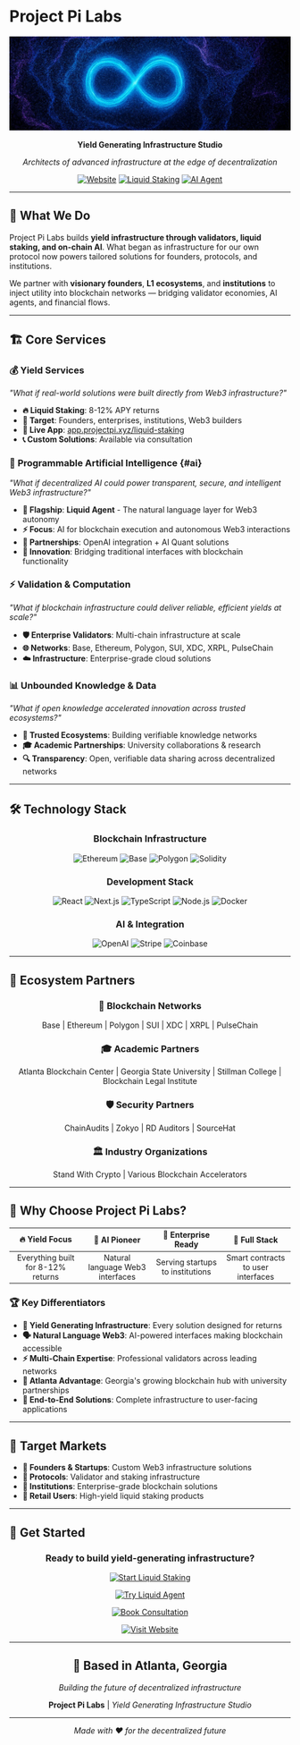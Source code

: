# Project Pi Labs

<div align="center">

![project pi banner](/assets/1500x500.jpeg)

**Yield Generating Infrastructure Studio**

*Architects of advanced infrastructure at the edge of decentralization*

[![Website](https://img.shields.io/badge/🌐_Website-projectpilabs.com-4676f0?style=for-the-badge)](https://projectpilabs.com)
[![Liquid Staking](https://img.shields.io/badge/💰_Liquid_Staking-8--12%25_APY-d072f1?style=for-the-badge)](https://app.projectpi.xyz/liquid-staking/)
[![AI Agent](https://img.shields.io/badge/🤖_Liquid_Agent-Web3_AI-9f5ef1?style=for-the-badge)](#ai)

</div>

---

## 🎯 **What We Do**

Project Pi Labs builds **yield infrastructure through validators, liquid staking, and on-chain AI**. What began as infrastructure for our own protocol now powers tailored solutions for founders, protocols, and institutions.

We partner with **visionary founders**, **L1 ecosystems**, and **institutions** to inject utility into blockchain networks — bridging validator economies, AI agents, and financial flows.

---

## 🏗️ **Core Services**

### 💰 **Yield Services**
*"What if real-world solutions were built directly from Web3 infrastructure?"*

- **🔥 Liquid Staking**: 8-12% APY returns
- **🎯 Target**: Founders, enterprises, institutions, Web3 builders  
- **🚀 Live App**: [app.projectpi.xyz/liquid-staking](https://app.projectpi.xyz/liquid-staking/)
- **📞 Custom Solutions**: Available via consultation

### 🤖 **Programmable Artificial Intelligence** {#ai}
*"What if decentralized AI could power transparent, secure, and intelligent Web3 infrastructure?"*

- **🌟 Flagship**: **Liquid Agent** - The natural language layer for Web3 autonomy
- **⚡ Focus**: AI for blockchain execution and autonomous Web3 interactions  
- **🤝 Partnerships**: OpenAI integration + AI Quant solutions
- **🔮 Innovation**: Bridging traditional interfaces with blockchain functionality

### ⚡ **Validation & Computation**
*"What if blockchain infrastructure could deliver reliable, efficient yields at scale?"*

- **🛡️ Enterprise Validators**: Multi-chain infrastructure at scale
- **🌐 Networks**: Base, Ethereum, Polygon, SUI, XDC, XRPL, PulseChain
- **☁️ Infrastructure**: Enterprise-grade cloud solutions

### 📊 **Unbounded Knowledge & Data**
*"What if open knowledge accelerated innovation across trusted ecosystems?"*

- **🔬 Trusted Ecosystems**: Building verifiable knowledge networks
- **🎓 Academic Partnerships**: University collaborations & research
- **🔍 Transparency**: Open, verifiable data sharing across decentralized networks

---

## 🛠️ **Technology Stack**

<div align="center">

### **Blockchain Infrastructure**
![Ethereum](https://img.shields.io/badge/Ethereum-3C3C3D?style=flat-square&logo=ethereum&logoColor=white)
![Base](https://img.shields.io/badge/Base-0052FF?style=flat-square&logo=coinbase&logoColor=white)
![Polygon](https://img.shields.io/badge/Polygon-8247E5?style=flat-square&logo=polygon&logoColor=white)
![Solidity](https://img.shields.io/badge/Solidity-363636?style=flat-square&logo=solidity&logoColor=white)

### **Development Stack**
![React](https://img.shields.io/badge/React-20232A?style=flat-square&logo=react&logoColor=61DAFB)
![Next.js](https://img.shields.io/badge/Next.js-000000?style=flat-square&logo=next.js&logoColor=white)
![TypeScript](https://img.shields.io/badge/TypeScript-007ACC?style=flat-square&logo=typescript&logoColor=white)
![Node.js](https://img.shields.io/badge/Node.js-43853D?style=flat-square&logo=node.js&logoColor=white)
![Docker](https://img.shields.io/badge/Docker-2496ED?style=flat-square&logo=docker&logoColor=white)

### **AI & Integration**
![OpenAI](https://img.shields.io/badge/OpenAI-412991?style=flat-square&logo=openai&logoColor=white)
![Stripe](https://img.shields.io/badge/Stripe-626CD9?style=flat-square&logo=stripe&logoColor=white)
![Coinbase](https://img.shields.io/badge/Coinbase-0052FF?style=flat-square&logo=coinbase&logoColor=white)

</div>

---

## 🤝 **Ecosystem Partners**

<div align="center">

### **🔗 Blockchain Networks**
Base | Ethereum | Polygon | SUI | XDC | XRPL | PulseChain

### **🎓 Academic Partners**  
Atlanta Blockchain Center | Georgia State University | Stillman College | Blockchain Legal Institute

### **🛡️ Security Partners**
ChainAudits | Zokyo | RD Auditors | SourceHat

### **🏛️ Industry Organizations**
Stand With Crypto | Various Blockchain Accelerators

</div>

---

## 🎯 **Why Choose Project Pi Labs?**

| **🔥 Yield Focus** | **🤖 AI Pioneer** | **🏢 Enterprise Ready** | **🌟 Full Stack** |
|:---:|:---:|:---:|:---:|
| Everything built for 8-12% returns | Natural language Web3 interfaces | Serving startups to institutions | Smart contracts to user interfaces |

### **🏆 Key Differentiators**

- **💎 Yield Generating Infrastructure**: Every solution designed for returns
- **🗣️ Natural Language Web3**: AI-powered interfaces making blockchain accessible  
- **⚡ Multi-Chain Expertise**: Professional validators across leading networks
- **🍑 Atlanta Advantage**: Georgia's growing blockchain hub with university partnerships
- **🔄 End-to-End Solutions**: Complete infrastructure to user-facing applications

---

## 🎯 **Target Markets**

- **👥 Founders & Startups**: Custom Web3 infrastructure solutions
- **🔗 Protocols**: Validator and staking infrastructure  
- **🏢 Institutions**: Enterprise-grade blockchain solutions
- **👤 Retail Users**: High-yield liquid staking products

---

## 🚀 **Get Started**

<div align="center">

### **Ready to build yield-generating infrastructure?**

[![Start Liquid Staking](https://img.shields.io/badge/💰_Start_Liquid_Staking-8--12%25_APY-success?style=for-the-badge&logo=ethereum)](https://app.projectpi.xyz/liquid-staking/)

[![Try Liquid Agent](https://img.shields.io/badge/🤖_Try_Liquid_Agent-Web3_AI-blueviolet?style=for-the-badge&logo=openai)](#)

[![Book Consultation](https://img.shields.io/badge/📞_Book_Consultation-Custom_Solutions-orange?style=for-the-badge&logo=calendly)](#)

[![Visit Website](https://img.shields.io/badge/🌐_Visit_Website-projectpilabs.com-blue?style=for-the-badge&logo=safari)](https://projectpilabs.com)

</div>

---

<div align="center">

## 📍 **Based in Atlanta, Georgia**
*Building the future of decentralized infrastructure*

**Project Pi Labs** | *Yield Generating Infrastructure Studio*

---

*Made with ❤️ for the decentralized future*

</div>
